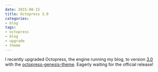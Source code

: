 ```yaml
---
date: 2015-08-15
title: Octopress 3.0
categories:
- blog
tags:
- octopress
- blog
- upgrade
- theme
---
```


I recently upgraded Octopress, the engine running my blog, to version [3.0][Octopress 3.0] with the [octopress-genesis-theme][].
Eagerly waiting for the official release!

[octopress 3.0]: http://octopress.org/2015/01/15/octopress-3.0-is-coming/
[octopress-genesis-theme]: https://github.com/octopress/genesis-theme


